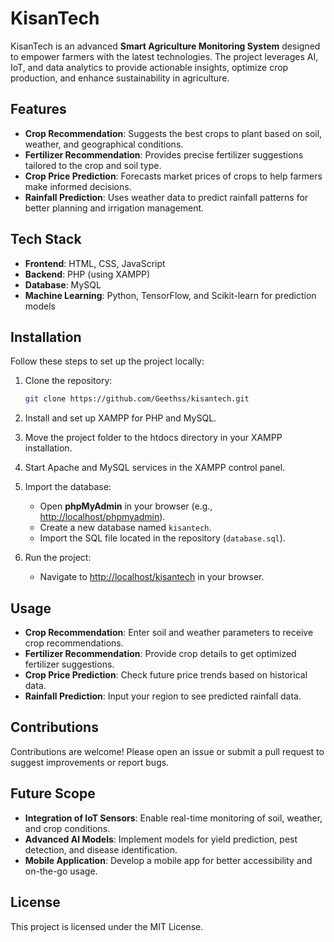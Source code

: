 # KisanTech

KisanTech is an advanced **Smart Agriculture Monitoring System** designed to empower farmers with the latest technologies. The project leverages AI, IoT, and data analytics to provide actionable insights, optimize crop production, and enhance sustainability in agriculture.

## Features

- **Crop Recommendation**: Suggests the best crops to plant based on soil, weather, and geographical conditions.
- **Fertilizer Recommendation**: Provides precise fertilizer suggestions tailored to the crop and soil type.
- **Crop Price Prediction**: Forecasts market prices of crops to help farmers make informed decisions.
- **Rainfall Prediction**: Uses weather data to predict rainfall patterns for better planning and irrigation management.

## Tech Stack

- **Frontend**: HTML, CSS, JavaScript
- **Backend**: PHP (using XAMPP)
- **Database**: MySQL
- **Machine Learning**: Python, TensorFlow, and Scikit-learn for prediction models

## Installation

Follow these steps to set up the project locally:

1. Clone the repository:
   ```bash
   git clone https://github.com/Geethss/kisantech.git
   
2. Install and set up XAMPP for PHP and MySQL.

3. Move the project folder to the htdocs directory in your XAMPP installation.

4. Start Apache and MySQL services in the XAMPP control panel.

5. Import the database:
   - Open **phpMyAdmin** in your browser (e.g., [http://localhost/phpmyadmin](http://localhost/phpmyadmin)).
   - Create a new database named `kisantech`.
   - Import the SQL file located in the repository (`database.sql`).

6. Run the project:
   - Navigate to [http://localhost/kisantech](http://localhost/kisantech) in your browser.

## Usage
- **Crop Recommendation**: Enter soil and weather parameters to receive crop recommendations.
- **Fertilizer Recommendation**: Provide crop details to get optimized fertilizer suggestions.
- **Crop Price Prediction**: Check future price trends based on historical data.
- **Rainfall Prediction**: Input your region to see predicted rainfall data.


## Contributions
Contributions are welcome! Please open an issue or submit a pull request to suggest improvements or report bugs.

## Future Scope

- **Integration of IoT Sensors**: Enable real-time monitoring of soil, weather, and crop conditions.
- **Advanced AI Models**: Implement models for yield prediction, pest detection, and disease identification.
- **Mobile Application**: Develop a mobile app for better accessibility and on-the-go usage.

## License
This project is licensed under the MIT License.
